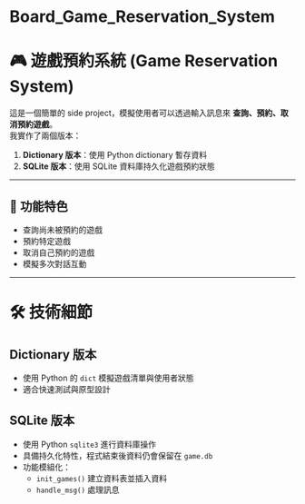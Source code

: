 # Board_Game_Reservation_System

# 🎮 遊戲預約系統 (Game Reservation System)

這是一個簡單的 side project，模擬使用者可以透過輸入訊息來 **查詢、預約、取消預約遊戲**。  
我實作了兩個版本：  

1. **Dictionary 版本**：使用 Python dictionary 暫存資料  
2. **SQLite 版本**：使用 SQLite 資料庫持久化遊戲預約狀態  

---

## 📌 功能特色
- 查詢尚未被預約的遊戲  
- 預約特定遊戲  
- 取消自己預約的遊戲  
- 模擬多次對話互動  

---

# 🛠 技術細節

## Dictionary 版本
- 使用 Python 的 `dict` 模擬遊戲清單與使用者狀態  
- 適合快速測試與原型設計  

## SQLite 版本
- 使用 Python `sqlite3` 進行資料庫操作  
- 具備持久化特性，程式結束後資料仍會保留在 `game.db`  
- 功能模組化：  
  - `init_games()` 建立資料表並插入資料  
  - `handle_msg()` 處理訊息  

